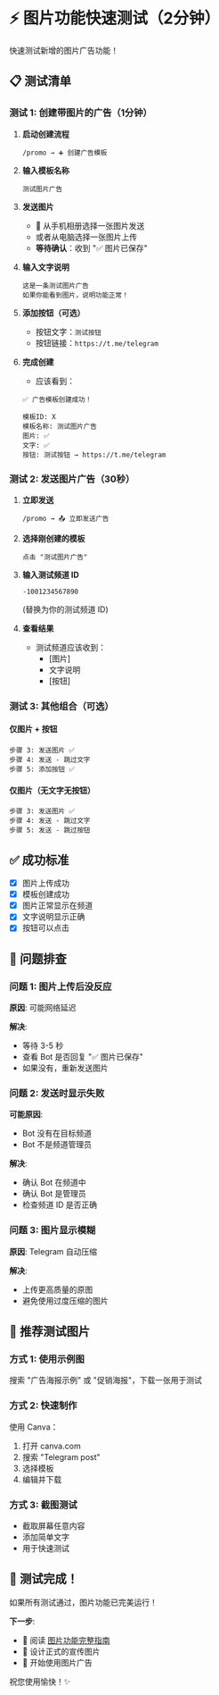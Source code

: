 # ⚡ 图片功能快速测试（2分钟）

快速测试新增的图片广告功能！

## 📋 测试清单

### 测试 1: 创建带图片的广告（1分钟）

1. **启动创建流程**
   ```
   /promo → ➕ 创建广告模板
   ```

2. **输入模板名称**
   ```
   测试图片广告
   ```

3. **发送图片**
   - 📸 从手机相册选择一张图片发送
   - 或者从电脑选择一张图片上传
   - **等待确认**：收到 "✅ 图片已保存"

4. **输入文字说明**
   ```
   这是一条测试图片广告
   如果你能看到图片，说明功能正常！
   ```

5. **添加按钮（可选）**
   - 按钮文字：`测试按钮`
   - 按钮链接：`https://t.me/telegram`

6. **完成创建**
   - 应该看到：
   ```
   ✅ 广告模板创建成功！
   
   模板ID: X
   模板名称: 测试图片广告
   图片: ✅
   文字: ✅
   按钮: 测试按钮 → https://t.me/telegram
   ```

### 测试 2: 发送图片广告（30秒）

1. **立即发送**
   ```
   /promo → 📤 立即发送广告
   ```

2. **选择刚创建的模板**
   ```
   点击 "测试图片广告"
   ```

3. **输入测试频道 ID**
   ```
   -1001234567890
   ```
   (替换为你的测试频道 ID)

4. **查看结果**
   - 测试频道应该收到：
     - [图片]
     - 文字说明
     - [按钮]

### 测试 3: 其他组合（可选）

#### 仅图片 + 按钮
```
步骤 3: 发送图片 ✅
步骤 4: 发送 - 跳过文字
步骤 5: 添加按钮 ✅
```

#### 仅图片（无文字无按钮）
```
步骤 3: 发送图片 ✅
步骤 4: 发送 - 跳过文字
步骤 5: 发送 - 跳过按钮
```

## ✅ 成功标准

- [x] 图片上传成功
- [x] 模板创建成功
- [x] 图片正常显示在频道
- [x] 文字说明显示正确
- [x] 按钮可以点击

## 🐛 问题排查

### 问题 1: 图片上传后没反应

**原因**: 可能网络延迟

**解决**: 
- 等待 3-5 秒
- 查看 Bot 是否回复 "✅ 图片已保存"
- 如果没有，重新发送图片

### 问题 2: 发送时显示失败

**可能原因**:
- Bot 没有在目标频道
- Bot 不是频道管理员

**解决**:
- 确认 Bot 在频道中
- 确认 Bot 是管理员
- 检查频道 ID 是否正确

### 问题 3: 图片显示模糊

**原因**: Telegram 自动压缩

**解决**:
- 上传更高质量的原图
- 避免使用过度压缩的图片

## 📸 推荐测试图片

### 方式 1: 使用示例图

搜索 "广告海报示例" 或 "促销海报"，下载一张用于测试

### 方式 2: 快速制作

使用 Canva：
1. 打开 canva.com
2. 搜索 "Telegram post"
3. 选择模板
4. 编辑并下载

### 方式 3: 截图测试

- 截取屏幕任意内容
- 添加简单文字
- 用于快速测试

## 🎉 测试完成！

如果所有测试通过，图片功能已完美运行！

**下一步**:
- 📖 阅读 [图片功能完整指南](PROMO_IMAGE_GUIDE.md)
- 🎨 设计正式的宣传图片
- 🚀 开始使用图片广告

祝您使用愉快！✨

